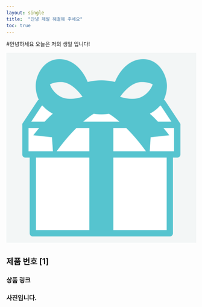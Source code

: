 ```yaml
---
layout: single
title:  "안녕 제발 해결해 주세요"
toc: true
---
```


#안녕하세요 오늘은 저의 생일 입니다!

![mint5](../images/2024-03-18-first/mint5.png)

## 제품 번호 [1]



### 상품 링크

### 사진입니다.

